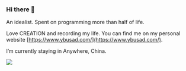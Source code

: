 ### Hi there 👋

An idealist. Spent on programming more than half of life.

Love CREATION and recording my life. You can find me on my personal website [https://www.ybusad.com/](https://www.ybusad.com/).

I’m currently staying in Anywhere, China.

<img src="https://github-readme-stats.vercel.app/api?username=sunkint&show_icons=true&text_color=24292e&bg_color=ffffff&hide_title=true" />

<!--
**sunkint/sunkint** is a ✨ _special_ ✨ repository because its `README.md` (this file) appears on your GitHub profile.

Here are some ideas to get you started:

- 🔭 I’m currently working on ...
- 🌱 I’m currently learning ...
- 👯 I’m looking to collaborate on ...
- 🤔 I’m looking for help with ...
- 💬 Ask me about ...
- 📫 How to reach me: ...
- 😄 Pronouns: ...
- ⚡ Fun fact: ...
-->
